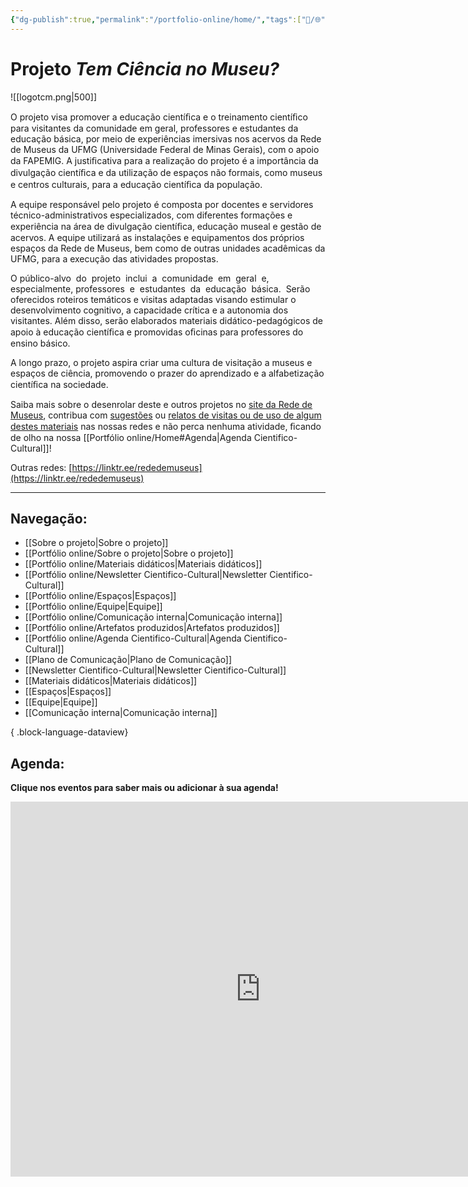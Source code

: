 ```yaml
---
{"dg-publish":true,"permalink":"/portfolio-online/home/","tags":["💼/🌐","gardenEntry"],"created":"2024-02-05T11:59:48.246-03:00","updated":"2024-02-05T17:58:35.340-03:00"}
---
```



# Projeto *Tem Ciência no Museu?*

![[logotcm.png\|500]]

O projeto visa promover a educação cientíﬁca e o treinamento cientíﬁco para visitantes da comunidade em geral, professores e estudantes da educação básica, por meio de experiências imersivas nos acervos da Rede de Museus da UFMG (Universidade Federal de Minas Gerais), com o apoio da FAPEMIG. A justiﬁcativa para a realização do projeto é a importância da divulgação cientíﬁca e da utilização de espaços não formais, como museus e centros culturais, para a educação cientíﬁca da população.

A equipe responsável pelo projeto é composta por docentes e servidores técnico-administrativos especializados, com diferentes formações e experiência na área de divulgação cientíﬁca, educação museal e gestão de acervos. A equipe utilizará as instalações e equipamentos dos próprios espaços da Rede de Museus, bem como de outras unidades acadêmicas da UFMG, para a execução das atividades propostas.

O público-alvo  do  projeto  inclui  a  comunidade  em  geral  e, especialmente, professores  e  estudantes  da  educação  básica.  Serão  oferecidos roteiros temáticos e visitas adaptadas visando estimular o desenvolvimento cognitivo, a capacidade crítica e a autonomia dos visitantes. Além disso, serão elaborados materiais didático-pedagógicos de apoio à educação cientíﬁca e promovidas oﬁcinas para professores do ensino básico.

A longo prazo, o projeto aspira criar uma cultura de visitação a museus e espaços de ciência, promovendo o prazer do aprendizado e a alfabetização cientíﬁca na sociedade.

Saiba mais sobre o desenrolar deste e outros projetos no [site da Rede de Museus](https://www.ufmg.br/rededemuseus), contribua com [sugestões](https://www.menti.com/alo3cowakwfd) ou [relatos de visitas ou de uso de algum destes materiais](https://www.menti.com/al35t98c8ytc) nas nossas redes e não perca nenhuma atividade, ﬁcando de olho na nossa [[Portfólio online/Home#Agenda\|Agenda Cientifico-Cultural]]!

Outras redes: [https://linktr.ee/rededemuseus](https://linktr.ee/rededemuseus)

***

## Navegação:

- [[Sobre o projeto\|Sobre o projeto]]
- [[Portfólio online/Sobre o projeto\|Sobre o projeto]]
- [[Portfólio online/Materiais didáticos\|Materiais didáticos]]
- [[Portfólio online/Newsletter Cientifico-Cultural\|Newsletter Cientifico-Cultural]]
- [[Portfólio online/Espaços\|Espaços]]
- [[Portfólio online/Equipe\|Equipe]]
- [[Portfólio online/Comunicação interna\|Comunicação interna]]
- [[Portfólio online/Artefatos produzidos\|Artefatos produzidos]]
- [[Portfólio online/Agenda Cientifico-Cultural\|Agenda Cientifico-Cultural]]
- [[Plano de Comunicação\|Plano de Comunicação]]
- [[Newsletter Cientifico-Cultural\|Newsletter Cientifico-Cultural]]
- [[Materiais didáticos\|Materiais didáticos]]
- [[Espaços\|Espaços]]
- [[Equipe\|Equipe]]
- [[Comunicação interna\|Comunicação interna]]

{ .block-language-dataview}



## Agenda:

**Clique nos eventos para saber mais ou adicionar à sua agenda!**

<iframe src="https://calendar.google.com/calendar/embed?src=df7ace29b2d09f0663adbbbbfccb5833c369ae3ffbc867d1dbab5c5fe699cc8f%40group.calendar.google.com&ctz=America%2FSao_Paulo" style="border: 0" width="800" height="600" frameborder="0" scrolling="no"></iframe>
